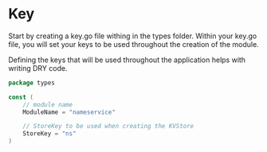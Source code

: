 # Key

Start by creating a key.go file withing in the types folder. Within your key.go file, you will set your keys to be used throughout the creation of the module.

Defining the keys that will be used throughout the application helps with writing DRY code.

```go
package types

const (
	// module name
	ModuleName = "nameservice"

	// StoreKey to be used when creating the KVStore
	StoreKey = "ns"
)
```
